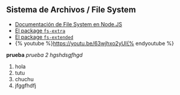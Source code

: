 ## Sistema de Archivos / File System

* [Documentación de File System en Node.JS](https://nodejs.org/api/fs.html#fs_file_system)
* [El package `fs-extra`](https://www.npmjs.com/package/fs-extra)
* [El package `fs-extended`](https://www.npmjs.com/package/fs-extended)
* {% youtube %}https://youtu.be/63wjhxo2yUI{% endyoutube %}

**prueba**
*prueba 2*
*hgshdsgfhgd*

1. hola
2. tutu
3. chuchu
4. jfggfhdfj

